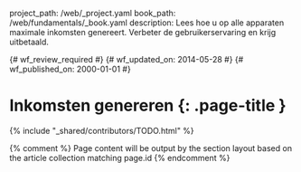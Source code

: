 project_path: /web/_project.yaml
book_path: /web/fundamentals/_book.yaml
description: Lees hoe u op alle apparaten maximale inkomsten genereert. Verbeter de gebruikerservaring en krijg uitbetaald.

{# wf_review_required #}
{# wf_updated_on: 2014-05-28 #}
{# wf_published_on: 2000-01-01 #}

# Inkomsten genereren {: .page-title }

{% include "_shared/contributors/TODO.html" %}



{% comment %}
Page content will be output by the section layout based on the article collection matching page.id
{% endcomment %}


